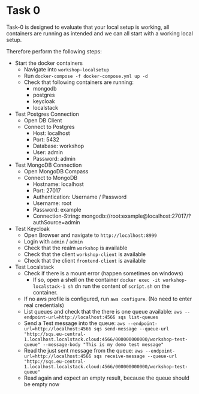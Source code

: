 # Task 0

Task-0 is designed to evaluate that your local setup is working, all containers are running as intended and we can all start with a working local setup.

Therefore perform the following steps:

- Start the docker containers
  - Navigate into `workshop-localsetup`
  - Run `docker-compose -f docker-compose.yml up -d`
  - Check that following containers are running:
    - mongodb
    - postgres
    - keycloak
    - localstack
- Test Postgres Connection
  - Open DB Client
  - Connect to Postgres
    - Host: localhost
    - Port: 5432
    - Database: workshop
    - User: admin
    - Password: admin
- Test MongoDB Connection
  - Open MongoDB Compass
  - Connect to MongoDB
    - Hostname: localhost
    - Port: 27017
    - Authentication: Username / Password
    - Username: root
    - Password: example
    - Connection-String: mongodb://root:example@localhost:27017/?authSource=admin
- Test Keycloak
  - Open Browser and navigate to `http://localhost:8999`
  - Login with `admin` / `admin`
  - Check that the realm `workshop` is available
  - Check that the client `workshop-client` is available
  - Check that the client `frontend-client` is available
- Test Localstack
  - Check if there is a mount error (happen sometimes on windows)
    - If so, open a shell on the container `docker exec -it workshop-localstack-1 sh` dn run the content of `script.sh` on the container.
  - If no aws profile is configured, run `aws configure`. (No need to enter real credentials)
  - List queues and check that the there is one queue available: `aws --endpoint-url=http://localhost:4566 sqs list-queues`
  - Send a Test message into the queue: `aws --endpoint-url=http://localhost:4566 sqs send-message --queue-url "http://sqs.eu-central-1.localhost.localstack.cloud:4566/000000000000/workshop-test-queue" --message-body "This is my demo test message"`
  - Read the just sent message from the queue: `aws --endpoint-url=http://localhost:4566 sqs receive-message --queue-url "http://sqs.eu-central-1.localhost.localstack.cloud:4566/000000000000/workshop-test-queue"`
  - Read again and expect an empty result, because the queue should be empty now

